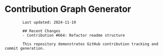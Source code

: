 # Contribution Graph Generator
            
            Last updated: 2024-11-19
            
            ## Recent Changes
            - Contribution #664: Refactor readme structure
            
            This repository demonstrates GitHub contribution tracking and commit generation.
        
